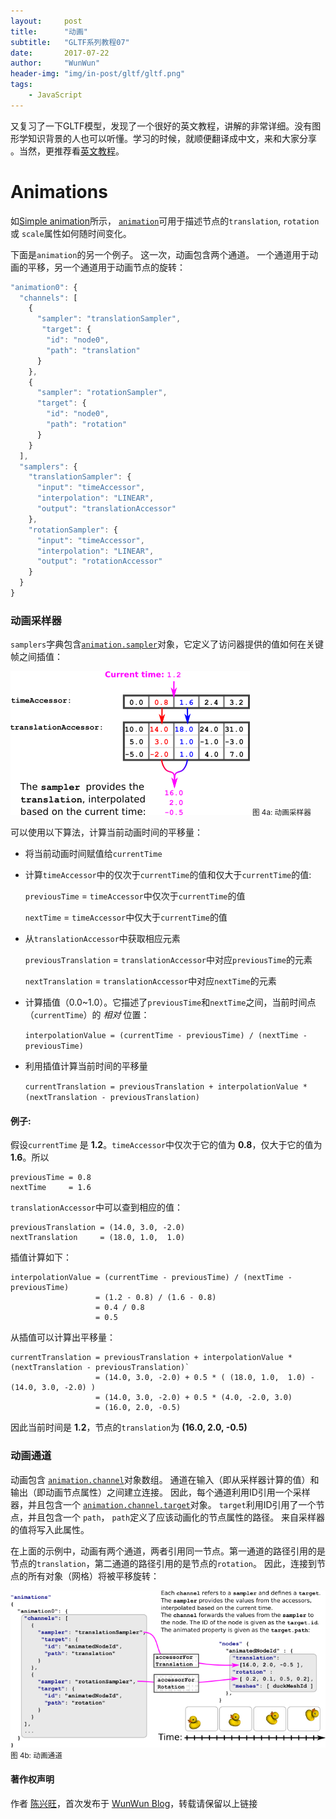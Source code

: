 ```yaml
---
layout:     post
title:      "动画"
subtitle:   "GLTF系列教程07"
date:       2017-07-22
author:     "WunWun"
header-img: "img/in-post/gltf/gltf.png"
tags:
    - JavaScript
---
```



又复习了一下GLTF模型，发现了一个很好的英文教程，讲解的非常详细。没有图形学知识背景的人也可以听懂。学习的时候，就顺便翻译成中文，来和大家分享 。当然，更推荐看[英文教程](https://github.com/javagl/glTF-Tutorials/tree/master/gltfTutorial#gltf-tutorial)。


# Animations

如[Simple animation](2017-07-22-SimpleAnimation.markdown)所示， [`animation`](https://github.com/KhronosGroup/glTF/tree/master/specification#reference-animation)可用于描述节点的`translation`, `rotation` 或 `scale`属性如何随时间变化。

下面是`animation`的另一个例子。 这一次，动画包含两个通道。 一个通道用于动画的平移，另一个通道用于动画节点的旋转：

```javascript
"animation0": {
  "channels": [
    {
      "sampler": "translationSampler",
       "target": {
        "id": "node0",
        "path": "translation"
      }
    },
    {
      "sampler": "rotationSampler",
      "target": {
        "id": "node0",
        "path": "rotation"
      }
    }
  ],
  "samplers": {
    "translationSampler": {
      "input": "timeAccessor",
      "interpolation": "LINEAR",
      "output": "translationAccessor"
    },
    "rotationSampler": {
      "input": "timeAccessor",
      "interpolation": "LINEAR",
      "output": "rotationAccessor"
    }
  }
}
```


### 动画采样器

`samplers`字典包含[`animation.sampler`](https://github.com/KhronosGroup/glTF/blob/master/specification/README.md#reference-animation.sampler)对象，它定义了访问器提供的值如何在关键帧之间插值：


![java-javascript](/img/in-post/gltf/animationSamplers.png)
<small class="img-hint">图 4a: 动画采样器</small>

可以使用以下算法，计算当前动画时间的平移量：

* 将当前动画时间赋值给`currentTime`
* 计算`timeAccessor`中的仅次于`currentTime`的值和仅大于`currentTime`的值:

    `previousTime` = `timeAccessor`中仅次于`currentTime`的值

    `nextTime`  = `timeAccessor`中仅大于`currentTime`的值

* 从`translationAccessor`中获取相应元素

    `previousTranslation` = `translationAccessor`中对应`previousTime`的元素

    `nextTranslation` = `translationAccessor`中对应`nextTime`的元素

* 计算插值（0.0~1.0）。它描述了`previousTime`和`nextTime`之间，当前时间点（`currentTime`）的 *相对* 位置：

    `interpolationValue = (currentTime - previousTime) / (nextTime - previousTime)`

* 利用插值计算当前时间的平移量

    `currentTranslation = previousTranslation + interpolationValue * (nextTranslation - previousTranslation)`


#### 例子:

假设`currentTime` 是 **1.2**。`timeAccessor`中仅次于它的值为 **0.8**，仅大于它的值为 **1.6**。所以

    previousTime = 0.8
    nextTime     = 1.6

`translationAccessor`中可以查到相应的值：

    previousTranslation = (14.0, 3.0, -2.0)
    nextTranslation     = (18.0, 1.0,  1.0)

插值计算如下：

    interpolationValue = (currentTime - previousTime) / (nextTime - previousTime)
                       = (1.2 - 0.8) / (1.6 - 0.8)
                       = 0.4 / 0.8         
                       = 0.5

从插值可以计算出平移量：

    currentTranslation = previousTranslation + interpolationValue * (nextTranslation - previousTranslation)`
                       = (14.0, 3.0, -2.0) + 0.5 * ( (18.0, 1.0,  1.0) - (14.0, 3.0, -2.0) )
                       = (14.0, 3.0, -2.0) + 0.5 * (4.0, -2.0, 3.0)
                       = (16.0, 2.0, -0.5)

因此当前时间是 **1.2**，节点的`translation`为 **(16.0, 2.0, -0.5)**



### 动画通道

动画包含 [`animation.channel`](https://github.com/KhronosGroup/glTF/blob/master/specification/README.md#reference-animation.channel)对象数组。 通道在输入（即从采样器计算的值）和输出（即动画节点属性）之间建立连接。 因此，每个通道利用ID引用一个采样器，并且包含一个 [`animation.channel.target`](https://github.com/KhronosGroup/glTF/blob/master/specification/README.md#reference-animation.channel.target)对象。 `target`利用ID引用了一个节点，并且包含一个 `path`， `path`定义了应该动画化的节点属性的路径。 来自采样器的值将写入此属性。

在上面的示例中，动画有两个通道，两者引用同一节点。第一通道的路径引用的是节点的`translation`，第二通道的路径引用的是节点的`rotation`。 因此，连接到节点的所有对象（网格）将被平移旋转：


![java-javascript](/img/in-post/gltf/animationChannels.png)
<small class="img-hint">图 4b: 动画通道</small>

#### 著作权声明
  
作者 [陈兴旺](http://weibo.com/xingwangchan)，首次发布于 [WunWun Blog](http://iwun.github.io/)，转载请保留以上链接
